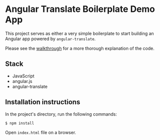 # Angular Translate Boilerplate Demo App

This project serves as either a very simple boilerplate to start building an Angular app powered by `angular-translate`.

Please see the [walkthrough](http://seanamarasinghe.com/developer/angular-translate/)  for a more thorough explanation of the code.

## Stack

- JavaScript
- angular.js
- angular-translate

## Installation instructions

In the project's directory, run the following commands:
```
$ npm install
```

Open `index.html` file on a browser.
